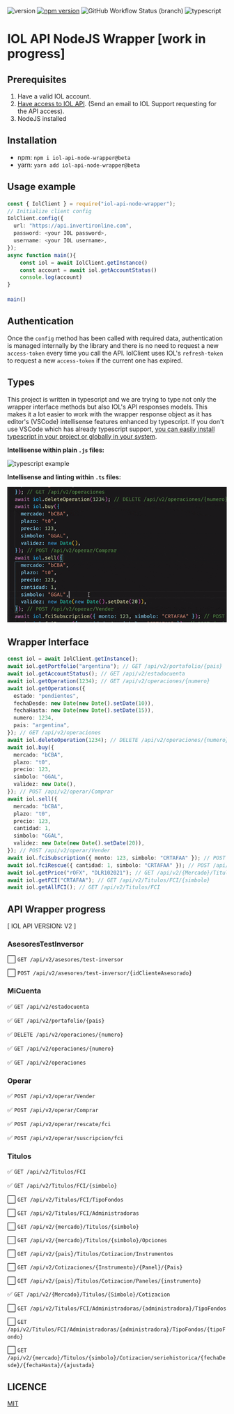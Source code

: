 ![version](https://img.shields.io/github/package-json/v/apolofx/iol-api-node-wrapper?color=blue)
[![npm version](https://badge.fury.io/js/iol-api-node-wrapper.svg)](https://badge.fury.io/js/iol-api-node-wrapper)
![GitHub Workflow Status (branch)](https://img.shields.io/github/workflow/status/apolofx/iol-api-node-wrapper/CI%20PROD/main)
![typescript](https://badgen.net/badge/icon/typescript?icon=typescript&label)

# IOL API NodeJS Wrapper [work in progress]

## Prerequisites

1. Have a valid IOL account.
2. [Have access to IOL API](https://www.invertironline.com/api/documentacion-api). (Send an email to IOL Support requesting for the API access).
3. NodeJS installed

## Installation

- npm: `npm i iol-api-node-wrapper@beta`
- yarn: `yarn add iol-api-node-wrapper@beta`

## Usage example

```typescript
const { IolClient } = require("iol-api-node-wrapper");
// Initialize client config
IolClient.config({
  url: "https://api.invertironline.com",
  password: <your IOL password>,
  username: <your IOL username>,
});
async function main(){
    const iol = await IolClient.getInstance()
    const account = await iol.getAccountStatus()
    console.log(account)
}

main()
```

## Authentication

Once the `config` method has been called with required data, authentication is managed internally by the library and there is no need to request a new `access-token` every time you call the API. IolClient uses IOL's `refresh-token` to request a new `access-token` if the current one has expired.

## Types

This project is written in typescript and we are trying to type not only the wrapper interface methods but also IOL's API responses models.
This makes it a lot easier to work with the wrapper response object as it has editor's (VSCode) intellisense features enhanced by typescript. If you don't use VSCode which has already typescript support, [you can easily install typescript in your project or globally in your system](https://www.typescriptlang.org/download).

**Intellisense within plain `.js` files:**

![typescript example](docs/typescript-demo.gif)

**Intellisense and linting within `.ts` files:**

![typescript example2](docs/typescript-dem1.gif)

## Wrapper Interface

```typescript
const iol = await IolClient.getInstance();
await iol.getPortfolio("argentina"); // GET /api/v2/portafolio/{pais}
await iol.getAccountStatus(); // GET /api/v2/estadocuenta
await iol.getOperation(1234); // GET /api/v2/operaciones/{numero}
await iol.getOperations({
  estado: "pendientes",
  fechaDesde: new Date(new Date().setDate(10)),
  fechaHasta: new Date(new Date().setDate(15)),
  numero: 1234,
  pais: "argentina",
}); // GET /api/v2/operaciones
await iol.deleteOperation(1234); // DELETE /api/v2/operaciones/{numero}
await iol.buy({
  mercado: "bCBA",
  plazo: "t0",
  precio: 123,
  simbolo: "GGAL",
  validez: new Date(),
}); // POST /api/v2/operar/Comprar
await iol.sell({
  mercado: "bCBA",
  plazo: "t0",
  precio: 123,
  cantidad: 1,
  simbolo: "GGAL",
  validez: new Date(new Date().setDate(20)),
}); // POST /api/v2/operar/Vender
await iol.fciSubscription({ monto: 123, simbolo: "CRTAFAA" }); // POST /api/v2/operar/suscripcion/fci
await iol.fciRescue({ cantidad: 1, simbolo: "CRTAFAA" }); // POST /api/v2/operar/rescate/fci
await iol.getPrice("rOFX", "DLR102021"); // GET /api/v2/{Mercado}/Titulos/{Simbolo}/Cotizacion
await iol.getFCI("CRTAFAA"); // GET /api/v2/Titulos/FCI/{simbolo}
await iol.getAllFCI(); // GET /api/v2/Titulos/FCI
```

## API Wrapper progress

[ IOL API VERSION: V2 ]

### AsesoresTestInversor

⬜️ `GET /api/v2/asesores/test-inversor`

⬜️ `POST /api/v2/asesores/test-inversor/{idClienteAsesorado}`

### MiCuenta

✅ `GET /api/v2/estadocuenta`

✅ `GET /api/v2/portafolio/{pais}`

✅ `DELETE /api/v2/operaciones/{numero}`

✅ `GET /api/v2/operaciones/{numero}`

✅ `GET /api/v2/operaciones`

### Operar

✅ `POST /api/v2/operar/Vender`

✅ `POST /api/v2/operar/Comprar`

✅ `POST /api/v2/operar/rescate/fci`

✅ `POST /api/v2/operar/suscripcion/fci`

### Titulos

✅ `GET /api/v2/Titulos/FCI`

✅ `GET /api/v2/Titulos/FCI/{simbolo}`

⬜️ `GET /api/v2/Titulos/FCI/TipoFondos`

⬜️ `GET /api/v2/Titulos/FCI/Administradoras`

⬜️ `GET /api/v2/{mercado}/Titulos/{simbolo}`

⬜️ `GET /api/v2/{mercado}/Titulos/{simbolo}/Opciones`

⬜️ `GET /api/v2/{pais}/Titulos/Cotizacion/Instrumentos`

⬜️ `GET /api/v2/Cotizaciones/{Instrumento}/{Panel}/{Pais}`

⬜️ `GET /api/v2/{pais}/Titulos/Cotizacion/Paneles/{instrumento}`

✅ `GET /api/v2/{Mercado}/Titulos/{Simbolo}/Cotizacion`

⬜️ `GET /api/v2/Titulos/FCI/Administradoras/{administradora}/TipoFondos`

⬜️ `GET /api/v2/Titulos/FCI/Administradoras/{administradora}/TipoFondos/{tipoFondo}`

⬜️ `GET /api/v2/{mercado}/Titulos/{simbolo}/Cotizacion/seriehistorica/{fechaDesde}/{fechaHasta}/{ajustada}`

## LICENCE

[MIT](LICENSE)
